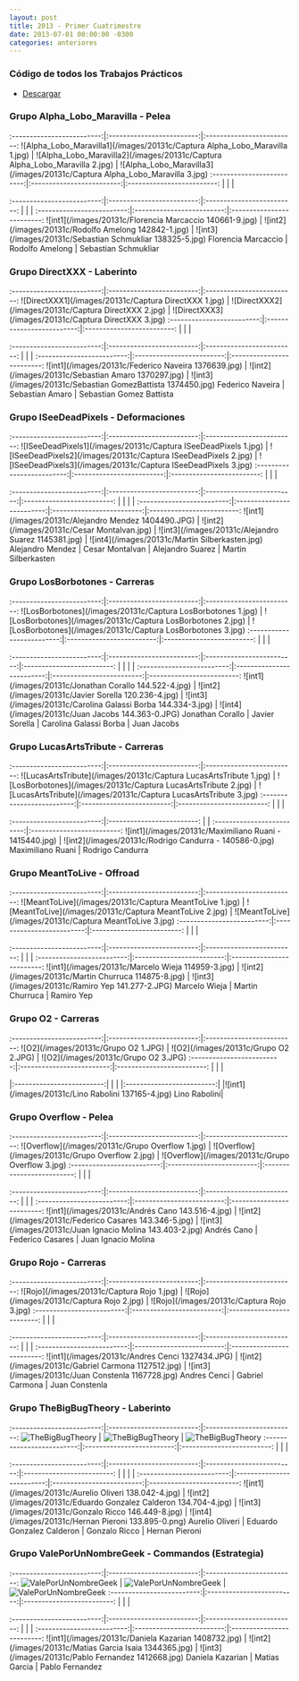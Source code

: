 ```yaml
---
layout: post
title: 2013 - Primer Cuatrimestre
date: 2013-07-01 00:00:00 -0300
categories: anteriores
---
```

<style>
th{
    max-width: 300px;
}
td{
    max-width: 150px;
}
</style>

### Código de todos los Trabajos Prácticos

* [Descargar](https://docs.google.com/file/d/0B8iAMXTVXrJeNllHS2ZvVW82Y2c/edit?usp=sharing)


### Grupo Alpha_Lobo_Maravilla - Pelea

:-------------------------:|:-------------------------:|:-------------------------:
![Alpha_Lobo_Maravilla1](/images/20131c/Captura Alpha_Lobo_Maravilla 1.jpg) | ![Alpha_Lobo_Maravilla2](/images/20131c/Captura Alpha_Lobo_Maravilla 2.jpg) | ![Alpha_Lobo_Maravilla3](/images/20131c/Captura Alpha_Lobo_Maravilla 3.jpg)
:-------------------------:|:-------------------------:|:-------------------------:
 | | |

:-------------------------:|:-------------------------:|:-------------------------:
 | | |
:-------------------------:|:-------------------------:|:-------------------------:
![int1](/images/20131c/Florencia Marcaccio 140661-9.jpg) | ![int2](/images/20131c/Rodolfo Amelong 142842-1.jpg) | ![int3](/images/20131c/Sebastian Schmukliar 138325-5.jpg)
Florencia Marcaccio | Rodolfo Amelong | Sebastian Schmukliar


### Grupo DirectXXX - Laberinto

:-------------------------:|:-------------------------:|:-------------------------:
![DirectXXX1](/images/20131c/Captura DirectXXX 1.jpg) | ![DirectXXX2](/images/20131c/Captura DirectXXX 2.jpg) | ![DirectXXX3](/images/20131c/Captura DirectXXX 3.jpg)
:-------------------------:|:-------------------------:|:-------------------------:
| | |

:-------------------------:|:-------------------------:|:-------------------------:
| | |
:-------------------------:|:-------------------------:|:-------------------------:
![int1](/images/20131c/Federico Naveira 1376639.jpg) | ![int2](/images/20131c/Sebastian Amaro 1370297.jpg) | ![int3](/images/20131c/Sebastian GomezBattista 1374450.jpg)
Federico Naveira | Sebastian Amaro | Sebastian Gomez Battista


### Grupo ISeeDeadPixels - Deformaciones

:-------------------------:|:-------------------------:|:-------------------------:
![ISeeDeadPixels1](/images/20131c/Captura ISeeDeadPixels 1.jpg) | ![ISeeDeadPixels2](/images/20131c/Captura ISeeDeadPixels 2.jpg) | ![ISeeDeadPixels3](/images/20131c/Captura ISeeDeadPixels 3.jpg)
:-------------------------:|:-------------------------:|:-------------------------:
| | |

:-------------------------:|:-------------------------:|:-------------------------:|:-------------------------:
| | | |
:-------------------------:|:-------------------------:|:-------------------------:|:-------------------------:
![int1](/images/20131c/Alejandro Mendez 1404490.JPG) | ![int2](/images/20131c/Cesar Montalvan.jpg) | ![int3](/images/20131c/Alejandro Suarez 1145381.jpg) | ![int4](/images/20131c/Martin Silberkasten.jpg)
Alejandro Mendez | Cesar Montalvan | Alejandro Suarez | Martin Silberkasten


### Grupo LosBorbotones - Carreras

:-------------------------:|:-------------------------:|:-------------------------:
![LosBorbotones](/images/20131c/Captura LosBorbotones 1.jpg) | ![LosBorbotones](/images/20131c/Captura LosBorbotones 2.jpg) | ![LosBorbotones](/images/20131c/Captura LosBorbotones 3.jpg)
:-------------------------:|:-------------------------:|:-------------------------:
| | |

:-------------------------:|:-------------------------:|:-------------------------:|:-------------------------:
| | | |
:-------------------------:|:-------------------------:|:-------------------------:|:-------------------------:
![int1](/images/20131c/Jonathan Corallo 144.522-4.jpg) | ![int2](/images/20131c/Javier Sorella 120.236-4.jpg) | ![int3](/images/20131c/Carolina Galassi Borba 144.334-3.jpg) | ![int4](/images/20131c/Juan Jacobs 144.363-0.JPG)
Jonathan Corallo | Javier Sorella | Carolina Galassi Borba | Juan Jacobs


### Grupo LucasArtsTribute - Carreras

:-------------------------:|:-------------------------:|:-------------------------:
![LucasArtsTribute](/images/20131c/Captura LucasArtsTribute 1.jpg) | ![LosBorbotones](/images/20131c/Captura LucasArtsTribute 2.jpg) | ![LucasArtsTribute](/images/20131c/Captura LucasArtsTribute 3.jpg)
:-------------------------:|:-------------------------:|:-------------------------:
| | |

:-------------------------:|:-------------------------:
| |
:-------------------------:|:-------------------------:
![int1](/images/20131c/Maximiliano Ruani - 1415440.jpg) | ![int2](/images/20131c/Rodrigo Candurra - 140586-0.jpg)
Maximiliano Ruani | Rodrigo Candurra


### Grupo MeantToLive - Offroad

:-------------------------:|:-------------------------:|:-------------------------:
![MeantToLive](/images/20131c/Captura MeantToLive 1.jpg) | ![MeantToLive](/images/20131c/Captura MeantToLive 2.jpg) | ![MeantToLive](/images/20131c/Captura MeantToLive 3.jpg)
:-------------------------:|:-------------------------:|:-------------------------:
| | |

:-------------------------:|:-------------------------:|:-------------------------:
| | |
:-------------------------:|:-------------------------:|:-------------------------:
![int1](/images/20131c/Marcelo Wieja 114959-3.jpg) | ![int2](/images/20131c/Martin Churruca 114875-8.jpg) | ![int3](/images/20131c/Ramiro Yep 141.277-2.JPG)
Marcelo Wieja | Martin Churruca | Ramiro Yep


### Grupo O2 - Carreras

:-------------------------:|:-------------------------:|:-------------------------:
![O2](/images/20131c/Grupo O2 1.JPG) | ![O2](/images/20131c/Grupo O2 2.JPG) | ![O2](/images/20131c/Grupo O2 3.JPG)
:-------------------------:|:-------------------------:|:-------------------------:
| | |

|:-------------------------:|
| |
|:-------------------------:|
|![int1](/images/20131c/Lino Rabolini 137165-4.jpg)
Lino Rabolini|


### Grupo Overflow - Pelea

:-------------------------:|:-------------------------:|:-------------------------:
![Overflow](/images/20131c/Grupo Overflow 1.jpg) | ![Overflow](/images/20131c/Grupo Overflow 2.jpg) | ![Overflow](/images/20131c/Grupo Overflow 3.jpg)
:-------------------------:|:-------------------------:|:-------------------------:
| | |

:-------------------------:|:-------------------------:|:-------------------------:
| | |
:-------------------------:|:-------------------------:|:-------------------------:
![int1](/images/20131c/Andrés Cano 143.516-4.jpg) | ![int2](/images/20131c/Federico Casares 143.346-5.jpg) | ![int3](/images/20131c/Juan Ignacio Molina 143.403-2.jpg)
Andrés Cano | Federico Casares | Juan Ignacio Molina


### Grupo Rojo - Carreras

:-------------------------:|:-------------------------:|:-------------------------:
![Rojo](/images/20131c/Captura Rojo 1.jpg) | ![Rojo](/images/20131c/Captura Rojo 2.jpg) | ![Rojo](/images/20131c/Captura Rojo 3.jpg)
:-------------------------:|:-------------------------:|:-------------------------:
| | |

:-------------------------:|:-------------------------:|:-------------------------:
| | |
:-------------------------:|:-------------------------:|:-------------------------:
![int1](/images/20131c/Andres Cenci 1327434.JPG) | ![int2](/images/20131c/Gabriel Carmona 1127512.jpg) | ![int3](/images/20131c/Juan Constenla 1167728.jpg)
Andres Cenci | Gabriel Carmona | Juan Constenla


### Grupo TheBigBugTheory - Laberinto

:-------------------------:|:-------------------------:|:-------------------------:
![TheBigBugTheory](/images/20131c/TheBigBugTheory1.jpg) | ![TheBigBugTheory](/images/20131c/TheBigBugTheory2.jpg) | ![TheBigBugTheory](/images/20131c/TheBigBugTheory3.jpg)
:-------------------------:|:-------------------------:|:-------------------------:
| | |

:-------------------------:|:-------------------------:|:-------------------------:|:-------------------------:
| | | |
:-------------------------:|:-------------------------:|:-------------------------:|:-------------------------:
![int1](/images/20131c/Aurelio Oliveri 138.042-4.jpg) | ![int2](/images/20131c/Eduardo Gonzalez Calderon 134.704-4.jpg) | ![int3](/images/20131c/Gonzalo Ricco 146.449-8.jpg) | ![int4](/images/20131c/Hernan Pieroni 133.895-0.png)
Aurelio Oliveri | Eduardo Gonzalez Calderon | Gonzalo Ricco | Hernan Pieroni


### Grupo ValePorUnNombreGeek - Commandos (Estrategia)

:-------------------------:|:-------------------------:|:-------------------------:
![ValePorUnNombreGeek](/images/20131c/ValePorUnNombreGeek1.jpg) | ![ValePorUnNombreGeek](/images/20131c/ValePorUnNombreGeek2.jpg) | ![ValePorUnNombreGeek](/images/20131c/ValePorUnNombreGeek3.jpg)
:-------------------------:|:-------------------------:|:-------------------------:
| | |

:-------------------------:|:-------------------------:|:-------------------------:
| | |
:-------------------------:|:-------------------------:|:-------------------------:
![int1](/images/20131c/Daniela Kazarian 1408732.jpg) | ![int2](/images/20131c/Matias Garcia Isaia 1344365.jpg) | ![int3](/images/20131c/Pablo Fernandez 1412668.jpg)
Daniela Kazarian | Matias Garcia | Pablo Fernandez
